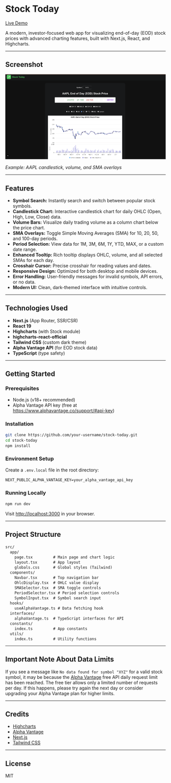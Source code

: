 # Stock Today

[Live Demo](https://stock-today-bsiq.vercel.app/)

A modern, investor-focused web app for visualizing end-of-day (EOD) stock prices with advanced charting features, built with Next.js, React, and Highcharts.

---

## Screenshot

![Stock Today - Working Example](docs/screenshot.png)

*Example: AAPL candlestick, volume, and SMA overlays*

---

## Features

- **Symbol Search:** Instantly search and switch between popular stock symbols.
- **Candlestick Chart:** Interactive candlestick chart for daily OHLC (Open, High, Low, Close) data.
- **Volume Bars:** Visualize daily trading volume as a column chart below the price chart.
- **SMA Overlays:** Toggle Simple Moving Averages (SMA) for 10, 20, 50, and 100-day periods.
- **Period Selection:** View data for 1M, 3M, 6M, 1Y, YTD, MAX, or a custom date range.
- **Enhanced Tooltip:** Rich tooltip displays OHLC, volume, and all selected SMAs for each day.
- **Crosshair Cursor:** Precise crosshair for reading values and dates.
- **Responsive Design:** Optimized for both desktop and mobile devices.
- **Error Handling:** User-friendly messages for invalid symbols, API errors, or no data.
- **Modern UI:** Clean, dark-themed interface with intuitive controls.

---

## Technologies Used

- **Next.js** (App Router, SSR/CSR)
- **React 19**
- **Highcharts** (with Stock module)
- **highcharts-react-official**
- **Tailwind CSS** (custom dark theme)
- **Alpha Vantage API** (for EOD stock data)
- **TypeScript** (type safety)

---

## Getting Started

### Prerequisites
- Node.js (v18+ recommended)
- Alpha Vantage API key (free at https://www.alphavantage.co/support/#api-key)

### Installation

```bash
git clone https://github.com/your-username/stock-today.git
cd stock-today
npm install
```

### Environment Setup

Create a `.env.local` file in the root directory:

```
NEXT_PUBLIC_ALPHA_VANTAGE_KEY=your_alpha_vantage_api_key
```

### Running Locally

```bash
npm run dev
```

Visit [http://localhost:3000](http://localhost:3000) in your browser.

---

## Project Structure

```
src/
  app/
    page.tsx         # Main page and chart logic
    layout.tsx       # App layout
    globals.css      # Global styles (Tailwind)
  components/
    Navbar.tsx       # Top navigation bar
    OhlcDisplay.tsx  # OHLC value display
    SMASelector.tsx  # SMA toggle controls
    PeriodSelector.tsx # Period selection controls
    SymbolInput.tsx  # Symbol search input
  hooks/
    useAlphaVantage.ts # Data fetching hook
  interfaces/
    alphaVantage.ts  # TypeScript interfaces for API
  constants/
    index.ts         # App constants
  utils/
    index.ts         # Utility functions
```

---

## Important Note About Data Limits

If you see a message like `No data found for symbol "XYZ"` for a valid stock symbol, it may be because the [Alpha Vantage](https://www.alphavantage.co/) free API daily request limit has been reached. The free tier allows only a limited number of requests per day. If this happens, please try again the next day or consider upgrading your Alpha Vantage plan for higher limits.

---

## Credits

- [Highcharts](https://www.highcharts.com/)
- [Alpha Vantage](https://www.alphavantage.co/)
- [Next.js](https://nextjs.org/)
- [Tailwind CSS](https://tailwindcss.com/)

---

## License

MIT
